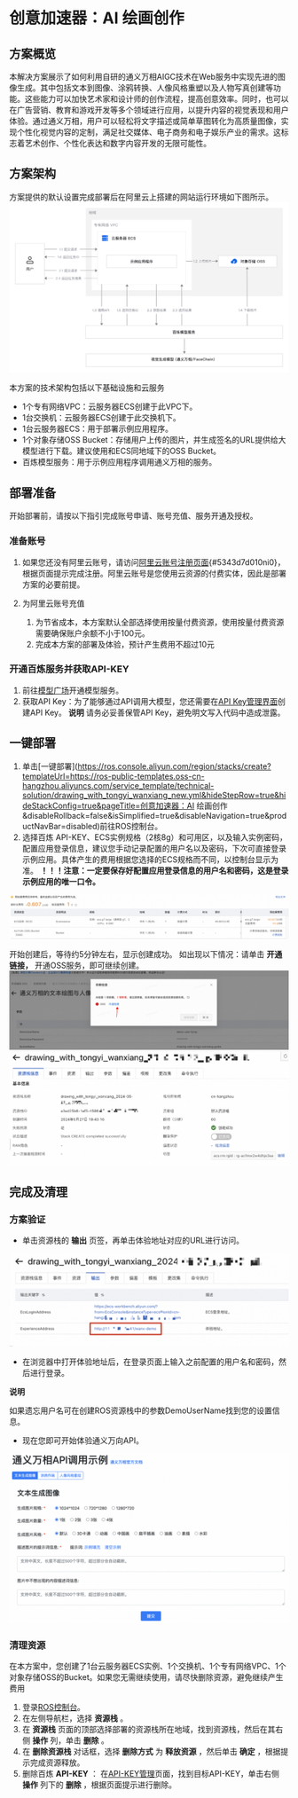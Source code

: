 # 创意加速器：AI 绘画创作
## 方案概览
本解决方案展示了如何利用自研的通义万相AIGC技术在Web服务中实现先进的图像生成。其中包括文本到图像、涂鸦转换、人像风格重塑以及人物写真创建等功能。这些能力可以加快艺术家和设计师的创作流程，提高创意效率。同时，也可以在广告营销、教育和游戏开发等多个领域进行应用，以提升内容的视觉表现和用户体验。通过通义万相，用户可以轻松将文字描述或简单草图转化为高质量图像，实现个性化视觉内容的定制，满足社交媒体、电子商务和电子娱乐产业的需求。这标志着艺术创作、个性化表达和数字内容开发的无限可能性。

## 方案架构
方案提供的默认设置完成部署后在阿里云上搭建的网站运行环境如下图所示。
![image.png](1.png)

本方案的技术架构包括以下基础设施和云服务
- 1个专有网络VPC：云服务器ECS创建于此VPC下。
- 1台交换机：云服务器ECS创建于此交换机下。
- 1台云服务器ECS：用于部署示例应用程序。
- 1个对象存储OSS Bucket：存储用户上传的图片，并生成签名的URL提供给大模型进行下载。建议使用和ECS同地域下的OSS Bucket。
- 百炼模型服务：用于示例应用程序调用通义万相的服务。

## 部署准备
开始部署前，请按以下指引完成账号申请、账号充值、服务开通及授权。

### 准备账号
1. 如果您还没有阿里云账号，请访问[阿里云账号注册页面](https://account.aliyun.com/register/qr_register.htm){#5343d7d010ni0}，根据页面提示完成注册。阿里云账号是您使用云资源的付费实体，因此是部署方案的必要前提。
2. 为阿里云账号充值

   1. 为节省成本，本方案默认全部选择使用按量付费资源，使用按量付费资源需要确保账户余额不小于100元。
   2. 完成本方案的部署及体验，预计产生费用不超过10元

### 开通百炼服务并获取API-KEY
1. 前往[模型广场](https://bailian.console.aliyun.com/#/model-market)开通模型服务。
2. 获取API Key：为了能够通过API调用大模型，您还需要在[API Key管理界面](https://bailian.console.aliyun.com/?apiKey=1)创建API Key。
**说明**
请务必妥善保管API Key，避免明文写入代码中造成泄露。

## 一键部署
1. 单击[一键部署](https://ros.console.aliyun.com/region/stacks/create?templateUrl=https://ros-public-templates.oss-cn-hangzhou.aliyuncs.com/service_template/technical-solution/drawing_with_tongyi_wanxiang_new.yml&hideStepRow=true&hideStackConfig=true&pageTitle=创意加速器：AI 绘画创作&disableRollback=false&isSimplified=true&disableNavigation=true&productNavBar=disabled)前往ROS控制台。
2. 选择百炼 API-KEY、ECS实例规格（2核8g）和可用区，以及输入实例密码，配置应用登录信息，建议您手动记录配置的用户名以及密码，下次可直接登录示例应用。具体产生的费用根据您选择的ECS规格而不同，以控制台显示为准。
**！！！注意：一定要保存好配置应用登录信息的用户名和密码，这是登录示例应用的唯一口令。**

![image.png](2.png)

开始创建后，等待约5分钟左右，显示创建成功。
如出现以下情况：请单击 **开通链接，** 开通OSS服务，即可继续创建。
![image.png](3.png)
![image.png](4.png)

## 完成及清理
### 方案验证

* 单击资源栈的 **输出** 页签，再单击体验地址对应的URL进行访问。

![image.png](5.png)
* 在浏览器中打开体验地址后，在登录页面上输入之前配置的用户名和密码，然后进行登录。

**说明**

如果遗忘用户名可在创建ROS资源栈中的参数DemoUserName找到您的设置信息。

* 现在您即可开始体验通义万向API。

![image.png](6.png)

### 清理资源

在本方案中，您创建了1台云服务器ECS实例、1个交换机、1个专有网络VPC、1个对象存储OSS的Bucket。如果您无需继续使用，请尽快删除资源，避免继续产生费用

1. 登录[ROS控制台](https://ros.console.aliyun.com/overview)。
2. 在左侧导航栏，选择 **资源栈** 。
3. 在 **资源栈** 页面的顶部选择部署的资源栈所在地域，找到资源栈，然后在其右侧 **操作** 列，单击 **删除** 。
4. 在 **删除资源栈** 对话框，选择 **删除方式** 为 **释放资源** ，然后单击 **确定** ，根据提示完成资源释放。
5. 删除百炼 **API-KEY** ：
   在[API-KEY管理](https://bailian.console.aliyun.com/?apiKey=1)页面，找到目标API-KEY，单击右侧 **操作** 列下的 **删除** ，根据页面提示进行删除。
